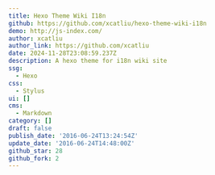 ```yaml
---
title: Hexo Theme Wiki I18n
github: https://github.com/xcatliu/hexo-theme-wiki-i18n
demo: http://js-index.com/
author: xcatliu
author_link: https://github.com/xcatliu
date: 2024-11-28T23:08:59.237Z
description: A hexo theme for i18n wiki site
ssg:
  - Hexo
css:
  - Stylus
ui: []
cms:
  - Markdown
category: []
draft: false
publish_date: '2016-06-24T13:24:54Z'
update_date: '2016-06-24T14:48:00Z'
github_star: 28
github_fork: 2
---
```

